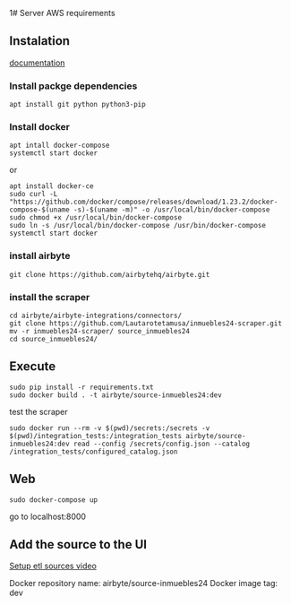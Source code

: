 1# Server AWS requirements

## Instalation
[documentation](https://docs.airbyte.com/deploying-airbyte/on-aws-ec2/)

### Install packge dependencies
```
apt install git python python3-pip
```

### Install docker
```
apt intall docker-compose
systemctl start docker
```
or
```
apt install docker-ce
sudo curl -L "https://github.com/docker/compose/releases/download/1.23.2/docker-compose-$(uname -s)-$(uname -m)" -o /usr/local/bin/docker-compose
sudo chmod +x /usr/local/bin/docker-compose
sudo ln -s /usr/local/bin/docker-compose /usr/bin/docker-compose
systemctl start docker
```


### install airbyte
```
git clone https://github.com/airbytehq/airbyte.git
```
### install the scraper
```
cd airbyte/airbyte-integrations/connectors/
git clone https://github.com/Lautarotetamusa/inmuebles24-scraper.git
mv -r inmuebles24-scraper/ source_inmuebles24
cd source_inmuebles24/
```
## Execute
```
sudo pip install -r requirements.txt
sudo docker build . -t airbyte/source-inmuebles24:dev
```
test the scraper
```
sudo docker run --rm -v $(pwd)/secrets:/secrets -v $(pwd)/integration_tests:/integration_tests airbyte/source-inmuebles24:dev read --config /secrets/config.json --catalog /integration_tests/configured_catalog.json
```
## Web
```
sudo docker-compose up
```
go to localhost:8000

## Add the source to the UI
[Setup etl sources video](https://airbyte.com/blog/how-to-build-etl-sources-in-under-30-minutes)

Docker repository name:  airbyte/source-inmuebles24
Docker image tag: dev
